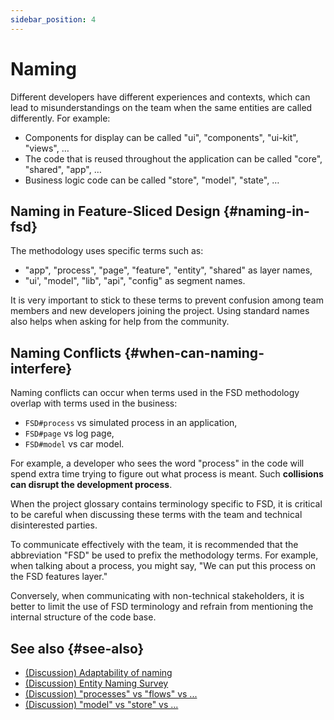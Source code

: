 ```yaml
---
sidebar_position: 4
---
```


# Naming

Different developers have different experiences and contexts, which can lead to misunderstandings on the team when the same entities are called differently. For example:

- Components for display can be called "ui", "components", "ui-kit", "views", …
- The code that is reused throughout the application can be called "core", "shared", "app", …
- Business logic code can be called "store", "model", "state", …

## Naming in Feature-Sliced Design {#naming-in-fsd}

The methodology uses specific terms such as:

- "app", "process", "page", "feature", "entity", "shared" as layer names,
- "ui', "model", "lib", "api", "config" as segment names.

It is very important to stick to these terms to prevent confusion among team members and new developers joining the project. Using standard names also helps when asking for help from the community.

## Naming Conflicts {#when-can-naming-interfere}

Naming conflicts can occur when terms used in the FSD methodology overlap with terms used in the business:

- `FSD#process` vs simulated process in an application,
- `FSD#page` vs log page,
- `FSD#model` vs car model.

For example, a developer who sees the word "process" in the code will spend extra time trying to figure out what process is meant. Such **collisions can disrupt the development process**.

When the project glossary contains terminology specific to FSD, it is critical to be careful when discussing these terms with the team and technical disinterested parties.

To communicate effectively with the team, it is recommended that the abbreviation "FSD" be used to prefix the methodology terms. For example, when talking about a process, you might say, "We can put this process on the FSD features layer."

Conversely, when communicating with non-technical stakeholders, it is better to limit the use of FSD terminology and refrain from mentioning the internal structure of the code base.

## See also {#see-also}

- [(Discussion) Adaptability of naming][disc-src]
- [(Discussion) Entity Naming Survey][disc-naming]
- [(Discussion) "processes" vs "flows" vs ...][disc-processes]
- [(Discussion) "model" vs "store" vs ...][disc-model]

[disc-model]: https://github.com/feature-sliced/documentation/discussions/68
[disc-naming]: https://github.com/feature-sliced/documentation/discussions/31#discussioncomment-464894
[disc-processes]: https://github.com/feature-sliced/documentation/discussions/20
[disc-src]: https://github.com/feature-sliced/documentation/discussions/16
